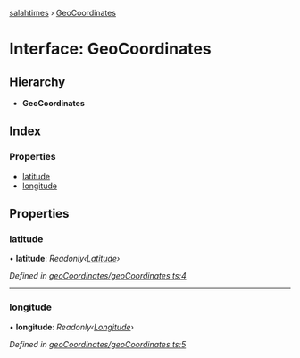 [salahtimes](../README.md) › [GeoCoordinates](geocoordinates.md)

# Interface: GeoCoordinates

## Hierarchy

* **GeoCoordinates**

## Index

### Properties

* [latitude](geocoordinates.md#latitude)
* [longitude](geocoordinates.md#longitude)

## Properties

###  latitude

• **latitude**: *Readonly‹[Latitude](latitude.md)›*

*Defined in [geoCoordinates/geoCoordinates.ts:4](https://github.com/doniseferi/salahtimes/blob/1ae9cae/src/geoCoordinates/geoCoordinates.ts#L4)*

___

###  longitude

• **longitude**: *Readonly‹[Longitude](longitude.md)›*

*Defined in [geoCoordinates/geoCoordinates.ts:5](https://github.com/doniseferi/salahtimes/blob/1ae9cae/src/geoCoordinates/geoCoordinates.ts#L5)*
